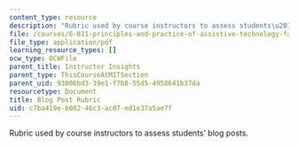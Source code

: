 ```yaml
---
content_type: resource
description: "Rubric used by course instructors to assess students\u2019 blog posts."
file: /courses/6-811-principles-and-practice-of-assistive-technology-fall-2014/c7ba419eb08246c3ac07ed1e37a5ae7f_BlogRubric.pdf
file_type: application/pdf
learning_resource_types: []
ocw_type: OCWFile
parent_title: Instructor Insights
parent_type: ThisCourseAtMITSection
parent_uid: 93006bd3-39e1-f7b8-55d5-4958641b37da
resourcetype: Document
title: Blog Post Rubric
uid: c7ba419e-b082-46c3-ac07-ed1e37a5ae7f
---
```

Rubric used by course instructors to assess students’ blog posts.

